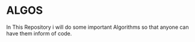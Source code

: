 






# ALGOS

In This Repository  i will do some important Algorithms so that anyone can have them inform of  code.
